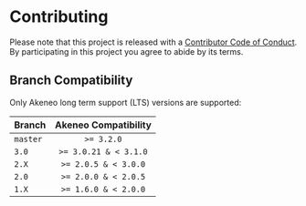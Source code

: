 # Contributing

Please note that this project is released with a [Contributor Code of Conduct](CODE_OF_CONDUCT.md). By participating in this project you agree to abide by its terms.

## Branch Compatibility

Only Akeneo long term support (LTS) versions are supported:


| Branch   | Akeneo Compatibility  |
| -------- |:---------------------:|
| `master` | `>= 3.2.0`            |
| `3.0`    | `>= 3.0.21 & < 3.1.0` |
| `2.X`    | `>= 2.0.5 & < 3.0.0`  |
| `2.0`    | `>= 2.0.0 & < 2.0.5`  |
| `1.X`    | `>= 1.6.0 & < 2.0.0`  |
